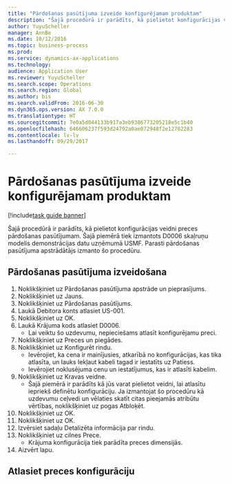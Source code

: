 ```yaml
--- 
title: "Pārdošanas pasūtījuma izveide konfigurējamam produktam"
description: "Šajā procedūrā ir parādīts, kā pielietot konfigurācijas veidni preces pārdošanas pasūtījumam."
author: YuyuScheller
manager: AnnBe
ms.date: 10/12/2016
ms.topic: business-process
ms.prod: 
ms.service: dynamics-ax-applications
ms.technology: 
audience: Application User
ms.reviewer: YuyuScheller
ms.search.scope: Operations
ms.search.region: Global
ms.author: bis
ms.search.validFrom: 2016-06-30
ms.dyn365.ops.version: AX 7.0.0
ms.translationtype: HT
ms.sourcegitcommit: 7e0a5d044133b917a3eb9386773205218e5c1b40
ms.openlocfilehash: 646606237f593d24792a0ae072948f2e12782283
ms.contentlocale: lv-lv
ms.lasthandoff: 09/29/2017

---
```

# <a name="create-a-sales-order-for-a-configurable-product"></a>Pārdošanas pasūtījuma izveide konfigurējamam produktam

[!include[task guide banner](../../includes/task-guide-banner.md)]

Šajā procedūrā ir parādīts, kā pielietot konfigurācijas veidni preces pārdošanas pasūtījumam. Šajā piemērā tiek izmantots D0006 skaļruņu modelis demonstrācijas datu uzņēmumā USMF. Parasti pārdošanas pasūtījuma apstrādātājs izmanto šo procedūru.


## <a name="create-a-sales-order"></a>Pārdošanas pasūtījuma izveidošana
1. Noklikšķiniet uz Pārdošanas pasūtījuma apstrāde un pieprasījums.
2. Noklikšķiniet uz Jauns.
3. Noklikšķiniet uz Pārdošanas pasūtījums.
4. Laukā Debitora konts atlasiet US-001. 
5. Noklikšķiniet uz OK.
6. Laukā Krājuma kods atlasiet D0006.
    * Lai veiktu šo uzdevumu, nepieciešams atlasīt konfigurējamu preci.  
7. Noklikšķiniet uz Preces un piegādes.
8. Noklikšķiniet uz Konfigurēt rindu.
    * Ievērojiet, ka cena ir mainījusies, atkarībā no konfigurācijas, kas tika atlasīta, un lauks Iekļaut kabeli tagad ir iestatīts uz Patiess.  
    * Ievērojiet noklusējuma cenu un iestatījumus, kas ir atlasīti kabelim.  
9. Noklikšķiniet uz Kravas veidne.
    * Šajā piemērā ir parādīts kā jūs varat pielietot veidni, lai atlasītu iepriekš definētu konfigurāciju. Ja izmantojat šo procedūru kā uzdevumu ceļvedi un vēlaties skatīt citas pieejamās atribūtu vērtības, noklikšķiniet uz pogas Atbloķēt.  
10. Noklikšķiniet uz OK.
11. Noklikšķiniet uz OK.
12. Izvērsiet sadaļu Detalizēta informācija par rindu.
13. Noklikšķiniet uz cilnes Prece.
    * Krājuma konfigurācija tiek parādīta preces dimensijās.  
14. Aizvērt lapu.

## <a name="select-the-product-configuration"></a>Atlasiet preces konfigurāciju


